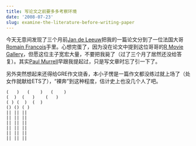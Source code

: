 ```yaml
---
title: 写论文之前要多多考察环境
date: '2008-07-23'
slug: examine-the-literature-before-writing-paper
---
```


今天无意间发现了三个月前[Jan de Leeuw](http://gifi.stat.ucla.edu/)把我的一篇论文分到了一位法国大哥[Romain Francois](http://francoisromain.free.fr/)手里。心想完蛋了，因为没在论文中提到这位哥哥的[R Movie Gallery](http://addictedtor.free.fr/movies/)，但愿这位主子宽宏大量，不要把我毙了（过了三个月了居然还没给答复）。其实[Paul Murrell](http://www.stat.auckland.ac.nz/~paul/)早跟我提起过，只是写文章时忘了引一下了。

另外突然想起来还得给GRE作文烧香，本小子愣是一篇作文都没练过就上场了（处女作就献给ETS了），“裸奔”到这种程度，估计史上也没几个人了吧。

    (   )   (    )   (    )
    (  )  (   )    (   )
    ( ) (  )  (  )
    () () ( )
    || || ||
    || || ||
    || || ||
    || || ||
    || || ||
    || || ||
